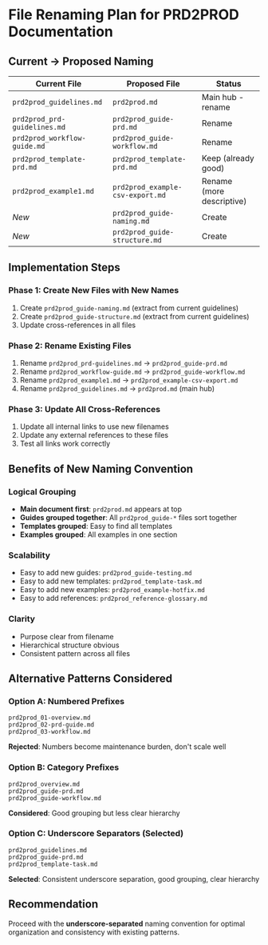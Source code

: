 # File Renaming Plan for PRD2PROD Documentation

## Current → Proposed Naming

| Current File                 | Proposed File                    | Status                    |
| ---------------------------- | -------------------------------- | ------------------------- |
| `prd2prod_guidelines.md`     | `prd2prod.md`                    | Main hub - rename         |
| `prd2prod_prd-guidelines.md` | `prd2prod_guide-prd.md`          | Rename                    |
| `prd2prod_workflow-guide.md` | `prd2prod_guide-workflow.md`     | Rename                    |
| `prd2prod_template-prd.md`   | `prd2prod_template-prd.md`       | Keep (already good)       |
| `prd2prod_example1.md`       | `prd2prod_example-csv-export.md` | Rename (more descriptive) |
| *New*                        | `prd2prod_guide-naming.md`       | Create                    |
| *New*                        | `prd2prod_guide-structure.md`    | Create                    |

## Implementation Steps

### Phase 1: Create New Files with New Names

1. Create `prd2prod_guide-naming.md` (extract from current guidelines)
2. Create `prd2prod_guide-structure.md` (extract from current guidelines)
3. Update cross-references in all files

### Phase 2: Rename Existing Files

1. Rename `prd2prod_prd-guidelines.md` → `prd2prod_guide-prd.md`
2. Rename `prd2prod_workflow-guide.md` → `prd2prod_guide-workflow.md`
3. Rename `prd2prod_example1.md` → `prd2prod_example-csv-export.md`
4. Rename `prd2prod_guidelines.md` → `prd2prod.md` (main hub)

### Phase 3: Update All Cross-References

1. Update all internal links to use new filenames
2. Update any external references to these files
3. Test all links work correctly

## Benefits of New Naming Convention

### Logical Grouping

- **Main document first**: `prd2prod.md` appears at top
- **Guides grouped together**: All `prd2prod_guide-*` files sort together
- **Templates grouped**: Easy to find all templates
- **Examples grouped**: All examples in one section

### Scalability

- Easy to add new guides: `prd2prod_guide-testing.md`
- Easy to add new templates: `prd2prod_template-task.md`
- Easy to add new examples: `prd2prod_example-hotfix.md`
- Easy to add references: `prd2prod_reference-glossary.md`

### Clarity

- Purpose clear from filename
- Hierarchical structure obvious
- Consistent pattern across all files

## Alternative Patterns Considered

### Option A: Numbered Prefixes

```
prd2prod_01-overview.md
prd2prod_02-prd-guide.md
prd2prod_03-workflow.md
```

**Rejected**: Numbers become maintenance burden, don't scale well

### Option B: Category Prefixes

```
prd2prod_overview.md
prd2prod_guide-prd.md
prd2prod_guide-workflow.md
```

**Considered**: Good grouping but less clear hierarchy

### Option C: Underscore Separators (Selected)

```
prd2prod_guidelines.md
prd2prod_guide-prd.md
prd2prod_template-task.md
```

**Selected**: Consistent underscore separation, good grouping, clear hierarchy

## Recommendation

Proceed with the **underscore-separated** naming convention for optimal organization and consistency with existing patterns.
